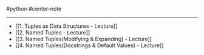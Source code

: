 #python #center-note 

---

- [[1. Tuples as Data Structures - Lecture]]
- [[2. Named Tuples - Lecture]]
- [[3. Named Tuples(Modifying & Expanding) - Lecture]]
- [[4. Named Tuples(Docstrings & Default Values) - Lecture]]